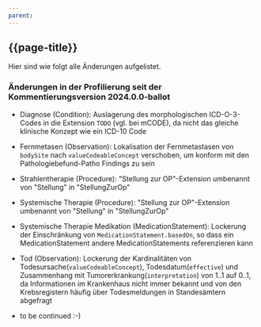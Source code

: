 ```yaml
---
parent: 
---
```


## {{page-title}}
Hier sind wie folgt alle Änderungen aufgelistet. 

### Änderungen in der Profilierung seit der Kommentierungsversion 2024.0.0-ballot
- Diagnose (Condition): Auslagerung des morphologischen ICD-O-3-Codes in die Extension `TODO` (vgl. bei mCODE), da nicht das gleiche klinische Konzept wie ein ICD-10 Code  

- Fernmetasen (Observation): Lokalisation der Fernmetastasen von `bodySite` nach `valueCodeableConcept` verschoben, um konform mit den Pathologiebefund-Patho Findings zu sein 

- Strahlentherapie (Procedure): "Stellung zur OP"-Extension umbenannt von "Stellung" in "StellungZurOp"

- Systemische Therapie (Procedure): "Stellung zur OP"-Extension umbenannt von "Stellung" in "StellungZurOp"

- Systemische Therapie Medikation (MedicationStatement): Lockerung der Einschränkung von `MedicationStatement.basedOn`, so dass ein MedicationStatement andere MedicationStatements referenzieren kann

- Tod (Observation): Lockerung der Kardinalitäten von Todesursache(`valueCodeableConcept`), Todesdatum(`effective`) und Zusammenhang mit Tumorerkrankung(`interpretation`) von 1..1 auf 0..1, da Informationen im Krankenhaus nicht immer bekannt und von den Krebsregistern häufig über Todesmeldungen in Standesämtern abgefragt 
 
- to be continued :-) 

